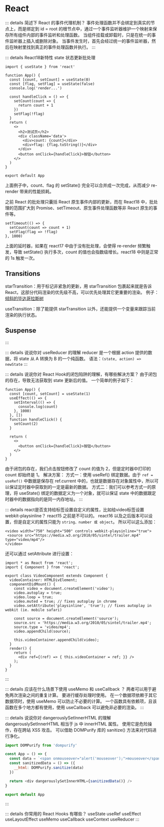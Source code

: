 # React

::: details 简述下 React 的事件代理机制？
事件处理函数并不会绑定到真实的节点上，而是绑定到 id = root 的根节点中，通过一个事件监听器维护一个映射来保存所有组件内部的事件监听和处理函数。
当组件挂载或卸载时，只是在统一的事件监听器上插入或删除对象。
当事件发生时，首先会经过统一的事件监听器，然后在映射里找到真正的事件处理函数并执行。
:::

::: details React18新特性
state 状态更新批处理

```tsx
import { useState } from 'react'

function App() {
  const [count, setCount] = useState(0)
  const [flag, setFlag] = useState(false)
  console.log('render...')

  const handleClick = () => {
    setCount(count => {
      return count + 1
    })
    setFlag(!flag)
  }
  return (
    <>
      <h2>测试页</h2>
      <div className='data'>
        <div>count: {count}</div>
        <div>flag: {flag.toString()}</div>
      </div>
      <button onClick={handleClick}>按钮</button>
    </>
  )
}

export default App
```

上面例子中，count、flag 的 setState() 完全可以合并成一次完成，从而减少 re-render 带来的性能损耗。

之前 React 的批处理只囊括 React 原生事件内部的更新，而在 React18 中，批处理的范围扩大到 Promise、setTimeout、原生事件处理函数等非 React 原生的事件等。

```tsx
setTimeout(() => {
  setCount(count => count + 1)
  setFlag(flag => !flag)
}, 1000)
```

上面的延时器，如果在 react17 中由于没有批处理，会使得 re-render 频繁触发，导致 setState() 执行多次，count 的值也会指数级增长。react18 中则是正常的 1s 触发一次。

## Transitions

starTransition：用于标记非紧急的更新，用 starTransition 包裹起来就是告诉 React，这部分代码渲染的优先级不高，可以优先处理其它更重要的渲染。
例子：[倾斜的毕达哥拉斯树](https://react-fractals-git-react-18-swizec.vercel.app/)

useTransition：除了能提供 starTransition 以外，还能提供一个变量来跟踪当前渲染的执行状态。

## Suspense

:::

::: details 说说你对 useReducer 的理解
reducer 是一个根据 action 提供的数据，将 state 从 A 转换为 B 的一个纯函数。
语法：`(state, action) => newState`
:::

::: details 说说你对 React Hook的闭包陷阱的理解，有哪些解决方案？
由于闭包的存在，导致无法获取到 state 更新后的值。
一个简单的例子如下：

```tsx
function App() {
  const [count, setCount] = useState(1)
  useEffect(() => {
    setInterval(() => {
      console.log(count)
    }, 1000)
  }, [])
  function handleClick() {
    setCount(2)
  }

  return (
    <>
      <button onClick={handleClick}>按钮</button>
    </>
  )
}

```

由于闭包的存在，我们点击按钮修改了 count 的值为 2，但是定时器中打印的 count 却始终是 1。
解决方案：
方式一：使用 useRef() 绑定数据。由于 `ref = useRef()` 中数据是保存在 ref.current 中的，也就是数据存在对象属性中，所以可以保证定时器中获取到的一定是最新的数据。
方式二：我们可以参考方式一的原理，将 useState() 绑定的数据定义为一个对象，就可以保证 state 中的数据跟定时器中的数据指向的是同一内存地址。
:::

::: details react是否支持给标签设置自定义的属性，比如给video标签设置webkit-playsinline？
react15 之前是不可以的。
react16 以及之后版本可以设置，但是自定义的属性只能为 `string、number 或 object`。
所以可以这么添加：

```tsx
<video width="750" height="500" controls webkit-playsinline="true">
 <source src="https://media.w3.org/2010/05/sintel/trailer.mp4" type="video/mp4"/>
</video>
```

还可以通过 setAttribute 进行设置：

```tsx
import * as React from 'react';
import { Component } from 'react';

export class VideoComponent extends Component {
  videoContainer: HTMLDivElement;
  componentDidMount() {
    const video = document.createElement('video');
    video.autoplay = true;
    video.loop = true;
    video.muted = true; // fixes autoplay in chrome
    video.setAttribute('playsinline', 'true'); // fixes autoplay in webkit (ie. mobile safari)

    const source = document.createElement('source');
    source.src = 'https://media.w3.org/2010/05/sintel/trailer.mp4';
    source.type = 'video/mp4';
    video.appendChild(source);

    this.videoContainer.appendChild(video);
  }
  render() {
    return (
      <div ref={(ref) => { this.videoContainer = ref; }} />
    );
  }
}
```

:::

::: details 应该在什么场景下使用 useMemo 和 useCallback ？
两者可以用于避免两次渲染之间的重复计算。
要进行缓存处理时使用。
在一个数据项依赖于其它数据项时，使用 useMemo 可以防止不必要的计算。
一个函数具有依赖项，且该函数在多个地方都有使用，使用 useCallback 可以避免非必要的渲染。
:::

::: details 说说你对 dangerouslySetInnerHTML 的理解
dangerouslySetInnerHTML 相当于 js 中 innerHTML 属性。
使用它是危险操作，存在跨站 XSS 攻击。
可以借助 DOMPurify 库的 sanitize() 方法来对代码进行净化。

```js
import DOMPurify from 'dompurify'

const App = () => {
  const data = `<span onmouseover="alert('mouseover');">mouseover</span>`
  const sanitizedData = () => ({
    __html: DOMPurify.sanitize(data)
  })

  return <div dangerouslySetInnerHTML={sanitizedData()} />
}

export default App
```

:::

::: details 你常用的 React Hooks 有哪些？
useState
useRef
useEffect
useLayoutEffect
useMemo
useCallback
useContext
useReducer
:::
